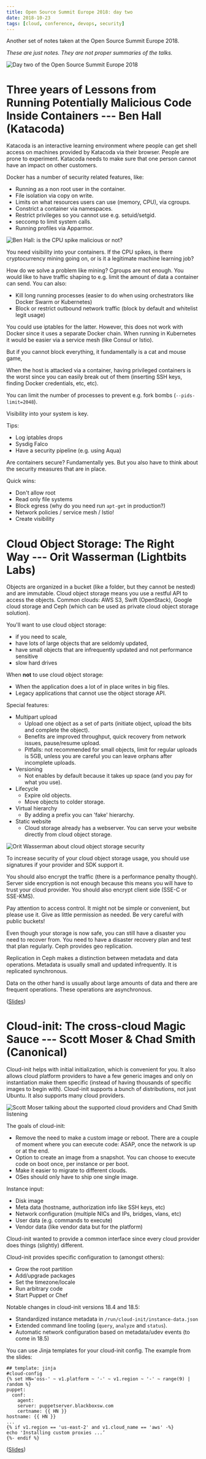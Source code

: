 ```yaml
---
title: Open Source Summit Europe 2018: day two
date: 2018-10-23
tags: [cloud, conference, devops, security]
---
```


Another set of notes taken at the Open Source Summit Europe 2018.

_These are just notes. They are not proper summaries of the talks._

![Day two of the Open Source Summit Europe 2018](/images/osse18_day2.jpg)

# Three years of Lessons from Running Potentially Malicious Code Inside Containers --- Ben Hall (Katacoda)

Katacoda is an interactive learning environment where people can get shell
access on machines provided by Katacoda via their browser. People are prone to
experiment. Katacoda needs to make sure that one person cannot have an impact on
other customers.

Docker has a number of security related features, like:

- Running as a non root user in the container.
- File isolation via copy on write.
- Limits on what resources users can use (memory, CPU), via cgroups.
- Constrict a container via namespaces.
- Restrict privileges so you cannot use e.g. setuid/setgid.
- seccomp to limit system calls.
- Running profiles via Apparmor.

![Ben Hall: is the CPU spike malicious or not?](/images/osse18_ben_hall.jpg)

You need visibility into your containers. If the CPU spikes, is there
cryptocurrency mining going on, or is it a legitimate machine learning job?

How do we solve a problem like mining? Cgroups are not enough. You would like
to have traffic shaping to e.g. limit the amount of data a container can send.
You can also:

- Kill long running processes (easier to do when using orchestrators like Docker
  Swarm or Kubernetes)
- Block or restrict outbound network traffic (block by default and whitelist
  legit usage)

You could use iptables for the latter. However, this does not work with Docker
since it uses a separate Docker chain. When running in Kubernetes it would be
easier via a service mesh (like Consul or Istio).

But if you cannot block everything, it fundamentally is a cat and mouse game,

When the host is attacked via a container, having privileged containers is the
worst since you can easily break out of them (inserting SSH keys, finding
Docker credentials, etc, etc).

You can limit the number of processes to prevent e.g. fork bombs
(`--pids-limit=2048`).

Visibility into your system is key.

Tips:

- Log iptables drops
- Sysdig Falco
- Have a security pipeline (e.g. using Aqua)

Are containers secure? Fundamentally yes. But you also have to think about the
security measures that are in place.

Quick wins:

- Don't allow root
- Read only file systems
- Block egress (why do you need run `apt-get` in production?)
- Network policies / service mesh / Istio!
- Create visibility

# Cloud Object Storage: The Right Way --- Orit Wasserman (Lightbits Labs)

Objects are organized in a bucket (like a folder, but they cannot be nested) and
are immutable. Cloud object storage means you use a restful API to access the
objects. Common clouds: AWS S3, Swift (OpenStack), Google cloud storage and Ceph
(which can be used as private cloud object storage solution).

You'll want to use cloud object storage:

- if you need to scale,
- have lots of large objects that are seldomly updated,
- have small objects that are infrequently updated and not performance sensitive
- slow hard drives

When **not** to use cloud object storage:

- When the application does a lot of in place writes in big files.
- Legacy applications that cannot use the object storage API.

Special features:

- Multipart upload
    - Upload one object as a set of parts (initiate object, upload the bits and
      complete the object).
    - Benefits are improved throughput, quick recovery from network issues,
      pause/resume upload.
    - Pitfalls: not recommended for small objects, limit for regular uploads is
      5GB, unless you are careful you can leave orphans after incomplete uploads.
- Versioning
    - Not enables by default because it takes up space (and you pay for what you
      use).
- Lifecycle
    - Expire old objects.
    - Move objects to colder storage.
- Virtual hierarchy
    - By adding a prefix you can 'fake' hierarchy.
- Static website
    - Cloud storage already has a webserver. You can serve your website directly
      from cloud object storage.

![Orit Wasserman about cloud object storage security](/images/osse18_orit_wasserman.jpg)

To increase security of your cloud object storage usage, you should use
signatures if your provider and SDK support it.

You should also encrypt the traffic (there is a performance penalty though).
Server side encryption is not enough because this means you will have to trust
your cloud provider. You should also encrypt client side (SSE-C or SSE-KMS).

Pay attention to access control. It might not be simple or convenient, but
please use it. Give as little permission as needed. Be very careful with public
buckets!

Even though your storage is now safe, you can still have a disaster you need to
recover from. You need to have a disaster recovery plan and test that plan
regularly. Ceph provides geo replication.

Replication in Ceph makes a distinction between metadata and data operations.
Metadata is usually small and updated infrequently. It is replicated
synchronous.

Data on the other hand is usually about large amounts of data and there are
frequent operations. These operations are asynchronous.

([Slides](https://events.linuxfoundation.org/wp-content/uploads/2017/12/Cloud-Object-Storage-The-Right-Way-Orit-Wasserman-Lightbits-Labs.pdf))

# Cloud-init: The cross-cloud Magic Sauce --- Scott Moser & Chad Smith (Canonical)

Cloud-init helps with initial initialization, which is convenient for you. It
also allows cloud platform providers to have a few generic images and only on
instantiation make them specific (instead of having thousands of specific images
to begin with). Cloud-init supports a bunch of distributions, not just Ubuntu.
It also supports many cloud providers.

![Scott Moser talking about the supported cloud providers and Chad Smith listening](/images/osse18_scott_moser_and_chad_smith.jpg)

The goals of cloud-init:

- Remove the need to make a custom image or reboot. There are a couple of moment
  where you can execute code: ASAP, once the network is up or at the end.
- Option to create an image from a snapshot. You can choose to execute code on
  boot once, per instance or per boot.
- Make it easier to migrate to different clouds.
- OSes should only have to ship one single image.

Instance input:

- Disk image
- Meta data (hostname, authorization info like SSH keys, etc)
- Network configuration (multiple NICs and IPs, bridges, vlans, etc)
- User data (e.g. commands to execute)
- Vendor data (like vendor data but for the platform)

Cloud-init wanted to provide a common interface since every cloud provider does
things (slightly) different.

Cloud-init provides specific configuration to (amongst others):

- Grow the root partition
- Add/upgrade packages
- Set the timezone/locale
- Run arbitrary code
- Start Puppet or Chef

Notable changes in cloud-init versions 18.4 and 18.5:

- Standardized instance metadata in `/run/cloud-init/instance-data.json`
- Extended command line tooling (`query`, `analyze` and `status`).
- Automatic network configuration based on metadata/udev events (to come in 18.5)

You can use Jinja templates for your cloud-init config. The example from the slides:

    ## template: jinja
    #cloud-config
    {% set HN='oss-' ~ v1.platform ~ '-' ~ v1.region ~ '-' ~ range(9) | random %}
    puppet:
      conf:
        agent:
        server: puppetserver.blackboxsw.com
        certname: {{ HN }}
    hostname: {{ HN }}
    ...
    {% if v1.region == 'us-east-2' and v1.cloud_name == 'aws' -%}
    echo 'Installing custom proxies ...’
    {%- endif %}

([Slides](https://events.linuxfoundation.org/wp-content/uploads/2017/12/cloud-init-The-cross-cloud-Magic-Sauce-Scott-Moser-Chad-Smith-Canonical.pdf))
